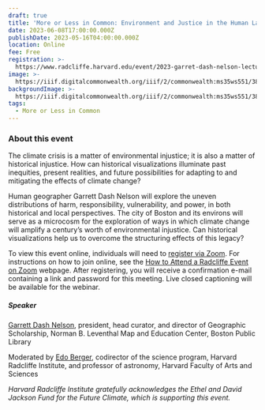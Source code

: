 ```yaml
---
draft: true
title: 'More or Less in Common: Environment and Justice in the Human Landscape'
date: 2023-06-08T17:00:00.000Z
publishDate: 2023-05-16T04:00:00.000Z
location: Online
fee: Free
registration: >-
  https://www.radcliffe.harvard.edu/event/2023-garret-dash-nelson-lecture-virtual
image: >-
  https://iiif.digitalcommonwealth.org/iiif/2/commonwealth:ms35ws551/3851,1936,18556,6043/1200,/0/default.jpg
backgroundImage: >-
  https://iiif.digitalcommonwealth.org/iiif/2/commonwealth:ms35ws551/3851,1936,18556,6043/1200,/0/default.jpg
tags:
  - More or Less in Common
---
```


### About this event

The climate crisis is a matter of environmental injustice; it is also a matter of historical injustice. How can historical visualizations illuminate past inequities, present realities, and future possibilities for adapting to and mitigating the effects of climate change?

Human geographer Garrett Dash Nelson will explore the uneven distributions of harm, responsibility, vulnerability, and power, in both historical and local perspectives. The city of Boston and its environs will serve as a microcosm for the exploration of ways in which climate change will amplify a century’s worth of environmental injustice. Can historical visualizations help us to overcome the structuring effects of this legacy?

To view this event online, individuals will need to [register via Zoom](https://harvard.zoom.us/webinar/register/WN_R1Q0uRDRRdiL6rF_TNahHg). For instructions on how to join online, see the [How to Attend a Radcliffe Event on Zoom](https://www.radcliffe.harvard.edu/events-and-exhibitions/how-attend-radcliffe-event-zoom) webpage. After registering, you will receive a confirmation e-mail containing a link and password for this meeting. Live closed captioning will be available for the webinar.

##### Speaker

[Garrett Dash Nelson](https://www.leventhalmap.org/about/people/garrett-nelson/), president, head curator, and director of Geographic Scholarship, Norman B. Leventhal Map and Education Center, Boston Public Library

Moderated by [Edo Berger](https://www.radcliffe.harvard.edu/people/edo-berger-faculty-director?listing=152326), codirector of the science program, Harvard Radcliffe Institute, and professor of astronomy, Harvard Faculty of Arts and Sciences

*Harvard Radcliffe Institute gratefully acknowledges the Ethel and David Jackson Fund for the Future Climate, which is supporting this event.*
